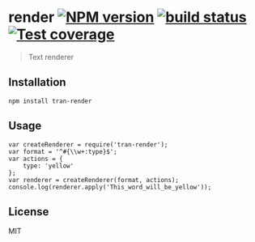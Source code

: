# render [![NPM version][npm-image]][npm-url] [![build status][travis-image]][travis-url] [![Test coverage][coveralls-image]][coveralls-url]

> Text renderer

## Installation

    npm install tran-render


## Usage

    var createRenderer = require('tran-render');
    var format = '^#{\\w+:type}$';
    var actions = {
        type: 'yellow'
    };
    var renderer = createRenderer(format, actions);
    console.log(renderer.apply('This_word_will_be_yellow'));


## License

MIT

[npm-image]: https://img.shields.io/npm/v/tran-render.svg?style=flat
[npm-url]: https://npmjs.org/package/tran-render
[travis-image]: https://img.shields.io/travis/transformjs/render.svg?style=flat
[travis-url]: https://travis-ci.org/transformjs/render
[coveralls-image]: https://img.shields.io/coveralls/transformjs/render.svg?style=flat
[coveralls-url]: https://coveralls.io/r/transformjs/render?branch=master
